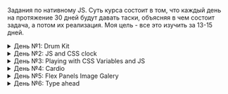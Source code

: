 Задания по нативному JS. Суть курса состоит в том, что каждый день на протяжение 30 дней будут давать таски, объясняя в чем состоит задача, а потом их реализация. Моя цель - все это изучить за 13-15 дней. 

<details> 

<summary>День №1: Drum Kit</summary>

- Работать с аудио (сделать логику для воспроизведение и остановки звуков)
- Научится обращаться к data-key и key-kode => [data-key="${event.keyCode}"]
- Добавить анимацию при клике и отключить его через некоторое время

<img src='./assets/01.PNG'>

</details>


<details>

<summary> День №2: JS and CSS clock </summary>

- Сделать так, чтобы настенные часы, а именно стрелки были направлены на 12 часов дня в CSS
- В Js прописать логику движение часов по часовой стрелке. 

<img src='./assets/02.PNG'>

</details>



<details>
<summary>День №3: Playing with CSS Variables and JS</summary>

- Научиться пользоваться переменными в CSS, и понять как они работают
- Написать логику в JS - для насыщенности, размытости и отступа.

<img src='./assets/03.PNG'>

</details>


<details>
<summary>День №4: Cardio</summary>

- Решение задач по методам массивов: .filter(); .map(); .sort(); .reduce();  .findIndex(); .some(); .every(); .find(). Данные задачи расчитаны на два дня.

- Работа с консолью, узнать пару интересных фитчей: .log(), .warn(), .error(), .table(), .info(), .dir(), .clear(), count()

- Поверхностное копирование и ссылка на объект, массив и т.д.
</details>


<details>
<summary>День №5: Flex Panels Image Galery</summary>

- Необходимо научится (вспомнить) взаимодействовать с флексбоксом
- Изучить псевдоклассы .first-child, а также .last-child
- Необходимо написать логику в JS - для анимации открытие одной (и всех) из картинок

<img src='./assets/04.PNG'>

</details>

<details>
<summary>День №6: Type ahead</summary>

- Запросы на сервер через fetch ... then
- Реализация новых методов: .push(), .match(), replace(), toString(), join(), new RegExp
- Необходимо реализовать логику по совпадению слов, чтобы не было повтора
- Необходимо поработать с инпутом в js, чтобы при поиски он добавлял старые стили по поиску

<img src='./assets/05.PNG'>

</details>


